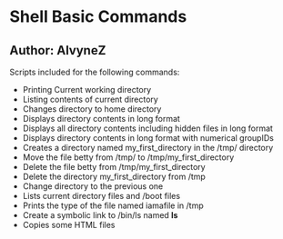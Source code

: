 # Shell Basic Commands
## Author: AlvyneZ
Scripts included for the following commands:  
- Printing Current working directory
- Listing contents of current directory
- Changes directory to home directory
- Displays directory contents in long format
- Displays all directory contents including hidden files in long format
- Displays directory contents in long format with numerical groupIDs
- Creates a directory named my_first_directory in the /tmp/ directory
- Move the file betty from /tmp/ to /tmp/my_first_directory
- Delete the file betty from /tmp/my_first_directory
- Delete the directory my_first_directory from /tmp
- Change directory to the previous one
- Lists current directory files and /boot files
- Prints the type of the file named iamafile in /tmp
- Create a symbolic link to /bin/ls named __ls__
- Copies some HTML files
